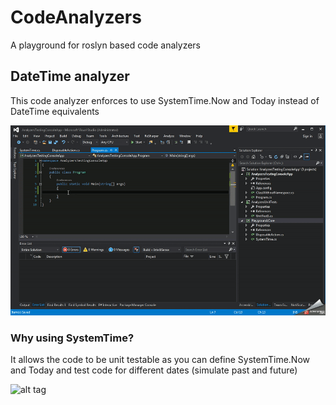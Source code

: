 # CodeAnalyzers
A playground for roslyn based code analyzers

## DateTime analyzer

This code analyzer enforces to use SystemTime.Now and Today instead of DateTime equivalents

![alt tag](https://raw.githubusercontent.com/LetMeCodeThis/CodeAnalyzers/master/analyzers-images/DateTimeAnalyzer.gif)

### Why using SystemTime?

It allows the code to be unit testable as you can define SystemTime.Now and Today and test code for different dates (simulate past and future)

![alt tag](https://raw.githubusercontent.com/LetMeCodeThis/CodeAnalyzers/master/analyzers-images/DateTimeUnitTesting.gif)